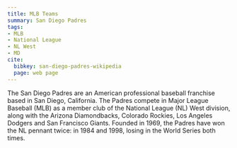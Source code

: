 ```yaml
---
title: MLB Teams
summary: San Diego Padres
tags:
- MLB
- National League
- NL West
- MD
cite:
  bibkey: san-diego-padres-wikipedia
  page: web page
---
```

The San Diego Padres are an American professional baseball franchise based
in San Diego, California. The Padres compete in Major League Baseball (MLB) as a
member club of the National League (NL) West division, along with the Arizona Diamondbacks,
Colorado Rockies, Los Angeles Dodgers and San Francisco Giants. Founded in 1969,
the Padres have won the NL pennant twice: in 1984 and 1998, losing in the World
Series both times.
